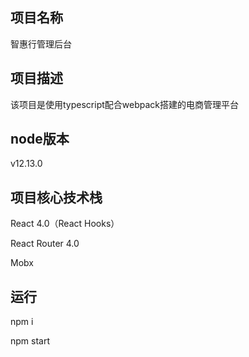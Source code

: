 ## 项目名称
智惠行管理后台
## 项目描述
该项目是使用typescript配合webpack搭建的电商管理平台
## node版本
v12.13.0
## 项目核心技术栈
React 4.0（React Hooks）

React Router 4.0

Mobx
## 运行
npm i

npm start
